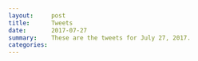 ```yaml
---
layout:     post
title:      Tweets
date:       2017-07-27
summary:    These are the tweets for July 27, 2017.
categories:
---
```


